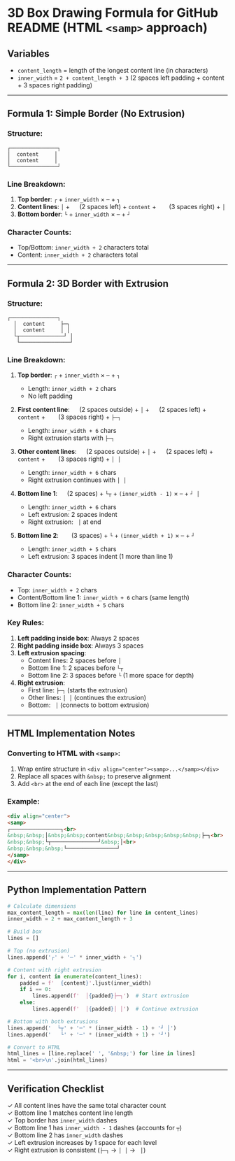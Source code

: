 # 3D Box Drawing Formula for GitHub README (HTML `<samp>` approach)

## Variables
- `content_length` = length of the longest content line (in characters)
- `inner_width` = `2 + content_length + 3` (2 spaces left padding + content + 3 spaces right padding)

---

## Formula 1: Simple Border (No Extrusion)

### Structure:
```
┌───────────────┐
│  content     │
│  content     │
└───────────────┘
```

### Line Breakdown:
1. **Top border**: `┌` + `inner_width` × `─` + `┐`
2. **Content lines**: `│` + `  ` (2 spaces left) + `content` + `   ` (3 spaces right) + `│`
3. **Bottom border**: `└` + `inner_width` × `─` + `┘`

### Character Counts:
- Top/Bottom: `inner_width + 2` characters total
- Content: `inner_width + 2` characters total

---

## Formula 2: 3D Border with Extrusion

### Structure:
```
┌───────────────┐
  │  content     ├─┐
  │  content     │ │
  └┬──────────────┘ │
   └────────────────┘
```

### Line Breakdown:
1. **Top border**: `┌` + `inner_width` × `─` + `┐`
   - Length: `inner_width + 2` chars
   - No left padding

2. **First content line**: `  ` (2 spaces outside) + `│` + `  ` (2 spaces left) + `content` + `   ` (3 spaces right) + `├─┐`
   - Length: `inner_width + 6` chars
   - Right extrusion starts with `├─┐`

3. **Other content lines**: `  ` (2 spaces outside) + `│` + `  ` (2 spaces left) + `content` + `   ` (3 spaces right) + `│ │`
   - Length: `inner_width + 6` chars
   - Right extrusion continues with `│ │`

4. **Bottom line 1**: `  ` (2 spaces) + `└┬` + `(inner_width - 1)` × `─` + `┘ │`
   - Length: `inner_width + 6` chars
   - Left extrusion: 2 spaces indent
   - Right extrusion: ` │` at end

5. **Bottom line 2**: `   ` (3 spaces) + `└` + `(inner_width + 1)` × `─` + `┘`
   - Length: `inner_width + 5` chars
   - Left extrusion: 3 spaces indent (1 more than line 1)

### Character Counts:
- Top: `inner_width + 2` chars
- Content/Bottom line 1: `inner_width + 6` chars (same length)
- Bottom line 2: `inner_width + 5` chars

### Key Rules:
1. **Left padding inside box**: Always 2 spaces
2. **Right padding inside box**: Always 3 spaces
3. **Left extrusion spacing**: 
   - Content lines: 2 spaces before `│`
   - Bottom line 1: 2 spaces before `└┬`
   - Bottom line 2: 3 spaces before `└` (1 more space for depth)
4. **Right extrusion**:
   - First line: `├─┐` (starts the extrusion)
   - Other lines: `│ │` (continues the extrusion)
   - Bottom: ` │` (connects to bottom extrusion)

---

## HTML Implementation Notes

### Converting to HTML with `<samp>`:
1. Wrap entire structure in `<div align="center"><samp>...</samp></div>`
2. Replace all spaces with `&nbsp;` to preserve alignment
3. Add `<br>` at the end of each line (except the last)

### Example:
```html
<div align="center">
<samp>
┌────────────────┐<br>
&nbsp;&nbsp;│&nbsp;&nbsp;content&nbsp;&nbsp;&nbsp;&nbsp;&nbsp;├─┐<br>
&nbsp;&nbsp;└┬───────────────┘&nbsp;│<br>
&nbsp;&nbsp;&nbsp;└────────────────┘
</samp>
</div>
```

---

## Python Implementation Pattern

```python
# Calculate dimensions
max_content_length = max(len(line) for line in content_lines)
inner_width = 2 + max_content_length + 3

# Build box
lines = []

# Top (no extrusion)
lines.append('┌' + '─' * inner_width + '┐')

# Content with right extrusion
for i, content in enumerate(content_lines):
    padded = f'  {content}'.ljust(inner_width)
    if i == 0:
        lines.append(f'  │{padded}├─┐')  # Start extrusion
    else:
        lines.append(f'  │{padded}│ │')  # Continue extrusion

# Bottom with both extrusions
lines.append('  └┬' + '─' * (inner_width - 1) + '┘ │')
lines.append('   └' + '─' * (inner_width + 1) + '┘')

# Convert to HTML
html_lines = [line.replace(' ', '&nbsp;') for line in lines]
html = '<br>\n'.join(html_lines)
```

---

## Verification Checklist

✓ All content lines have the same total character count  
✓ Bottom line 1 matches content line length  
✓ Top border has `inner_width` dashes  
✓ Bottom line 1 has `inner_width - 1` dashes (accounts for `┬`)  
✓ Bottom line 2 has `inner_width` dashes  
✓ Left extrusion increases by 1 space for each level  
✓ Right extrusion is consistent (`├─┐` → `│ │` → ` │`)
